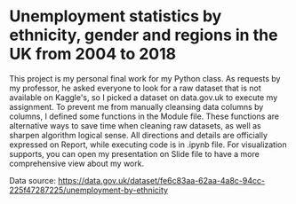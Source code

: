 # Unemployment statistics by ethnicity, gender and regions in the UK from 2004 to 2018

This project is my personal final work for my Python class. As requests by my professor, he asked everyone to look for a raw dataset that is not available on Kaggle's, so I picked a dataset on data.gov.uk to execute my assignment. To prevent me from manually cleansing data columns by columns, I defined some functions in the Module file. These functions are alternative ways to save time when cleaning raw datasets, as well as sharpen algorithm logical sense. All directions and details are officially expressed on Report, while executing code is in .ipynb file. For visualization supports, you can open my presentation on Slide file to have a more comprehensive view about my work.

Data source: https://data.gov.uk/dataset/fe6c83aa-62aa-4a8c-94cc-225f47287225/unemployment-by-ethnicity
